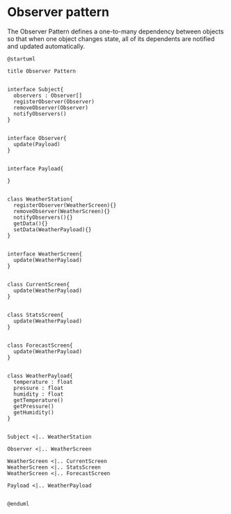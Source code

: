 # Observer pattern

The Observer Pattern defines a one-to-many
dependency between objects so that when one
object changes state, all of its dependents are
notified and updated automatically.


```plantuml
@startuml

title Observer Pattern


interface Subject{
  observers : Observer[]
  registerObserver(Observer)
  removeObserver(Observer)
  notifyObservers()
}


interface Observer{
  update(Payload)
}


interface Payload{

}


class WeatherStation{
  registerObserver(WeatherScreen){}
  removeObserver(WeatherScreen){}
  notifyObservers(){}
  getData(){}
  setData(WeatherPayload){}
}


interface WeatherScreen{
  update(WeatherPayload)
}


class CurrentScreen{
  update(WeatherPayload)
}


class StatsScreen{
  update(WeatherPayload)
}


class ForecastScreen{
  update(WeatherPayload)
}


class WeatherPayload{
  temperature : float
  pressure : float
  humidity : float
  getTemperature()
  getPressure()
  getHumidity()
}


Subject <|.. WeatherStation

Observer <|.. WeatherScreen

WeatherScreen <|.. CurrentScreen
WeatherScreen <|.. StatsScreen
WeatherScreen <|.. ForecastScreen

Payload <|.. WeatherPayload


@enduml
```
